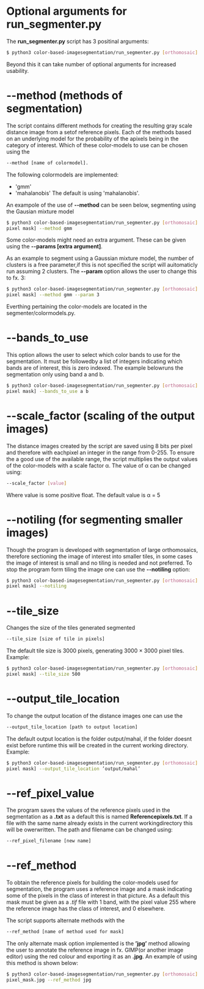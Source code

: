 # Optional arguments for run_segmenter.py
The **run_segmenter.py** script has 3 positinal arguments:
``` bash 
$ python3 color-based-imagesegmentation/run_segmenter.py [orthomosaic] [reference image] [pixel mask]
```
Beyond this it can take number of optional arguments for increased usability.



# --method (methods of segmentation)
The script contains different methods for creating the resulting gray scale distance image from a setof reference pixels. Each of the methods based on an underlying model for the probability of the apixels being in the category of interest. Which of these color-models to use can be chosen using the
```bash
--method [name of colormodel].
```
The following colormodels are implemented:
- 'gmm'
-  'mahalanobis'
The default is using 'mahalanobis'.




An exampole of the use of **--method** can be seen below, segmenting using the Gausian mixture
model
```bash
$ python3 color-based-imagesegmentation/run_segmenter.py [orthomosaic] [reference image] [
pixel mask] --method gmm
```
Some color-models might need an extra argument. These can be given using the **--params [extra argument]**.

As an example to segment using a Gaussian mixture model, the number of clusters is a free parameter,if this is not specified the script will auitomaticly run assuming 2 clusters. The **--param** option allows the user to change this to fx. 3:
```bash
$ python3 color-based-imagesegmentation/run_segmenter.py [orthomosaic] [reference image] [
pixel mask] --method gmm --param 3
```

Everthing pertaining the color-models are located in the segmenter/colormodels.py.



# --bands_to_use
This option allows the user to select which color bands to use for the segmentation. It must be followedby a list of integers indicating which bands are of interest, this is zero indexed. The example belowruns the segmentation only using band a and b.
```bash
$ python3 color-based-imagesegmentation/run_segmenter.py [orthomosaic] [reference image] [
pixel mask] --bands_to_use a b
```
# --scale_factor (scaling of the output images)
The distance images created by the script are saved using 8 bits per pixel and therefore with eachpixel an integer in the range from 0-255. To ensure the a good use of the available range, the script multiplies the output values of the color-models with a scale factor α. The value of α can be changed using:
``` bash
--scale_factor [value]
```
Where value is some positive float. The default value is α = 5

# --notiling (for segmenting smaller images)
Though the program is developed with segmentation of large orthomosaics, therefore sectioning the
image of interest into smaller tiles, in some cases the image of interest is small and no tiling is needed and not preferred. To stop the program form tiling the image one can use the **--notiling** option:
```bash
$ python3 color-based-imagesegmentation/run_segmenter.py [orthomosaic] [reference image] [
pixel mask] --notiling
```
# --tile_size
Changes the size of the tiles generated segmented
```bash
--tile_size [size of tile in pixels]
```
The default tile size is 3000 pixels, generating 3000 × 3000 pixel tiles.
Example:
```bash
$ python3 color-based-imagesegmentation/run_segmenter.py [orthomosaic] [reference image] [
pixel mask] --tile_size 500
```
# --output_tile_location
To change the output location of the distance images one can use the 
```bash
--output_tile_location [path to output location]
```

The default output location is the folder output/mahal, if the folder doesnt exist before runtime this will be created in the current working directory.
Example:
```bash
$ python3 color-based-imagesegmentation/run_segmenter.py [orthomosaic] [reference image] [
pixel mask] --output_tile_location ’output/mahal’
```

# --ref_pixel_value
The program saves the values of the reference pixels used in the segmentation as a **.txt** as a default this is named **Referencepixels.txt**. If a file with the same name already exists in the current workingdirectory this will be owerwritten. The path and filename can be changed using:
```bash
--ref_pixel_filename [new name]
```

# --ref_method
To obtain the reference pixels for building the color-models used for segmentation, the program uses a reference image and a mask indicating some of the pixels in the class of interest in that picture. 
As a default this mask must be given as a *.tif* file with 1 band, with the pixel value 255 where the reference image has the class of interest, and 0 elsewhere.

The script supports alternate methods with the 
```bash
--ref_method [name of method used for mask]
```

The only alternate mask option implemented is the **’jpg’** method allowing the user to annotate the reference image in fx. GIMP(or another image editor) using the red colour and exporting it as an
**.jpg**. An example of using this method is shown below:

```bash
$ python3 color-based-imagesegmentation/run_segmenter.py [orthomosaic] [reference image]
pixel_mask.jpg --ref_method jpg
```
